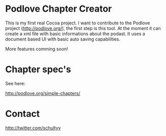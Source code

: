 Podlove Chapter Creator
====================

This is my first real Cocoa project. I want to contribute to the Podlove project (http://podlove.org/), the first step is this tool.
At the moment it can create a xml file with basic informations about the podast.
It uses a document based UI with basic auto saving capabilities.

More features comming soon!

Chapter spec's
===================

See here:

http://podlove.org/simple-chapters/

Contact
===================

http://twitter.com/schultyy